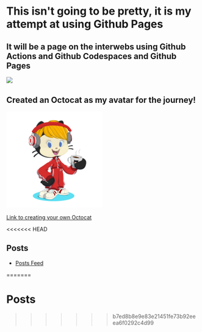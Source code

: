 # This isn't going to be pretty, it is my attempt at using Github Pages

## It will be a page on the interwebs using Github Actions and Github Codespaces and Github Pages <br>

<img src = "https://media.giphy.com/media/v1.Y2lkPTc5MGI3NjExMTI5bDB2eDI1dHg1amMzNXlndGVuN2MzanNxdTlsa2owM3lwNmNrciZlcD12MV9pbnRlcm5hbF9naWZfYnlfaWQmY3Q9Zw/2R7wTPROGOSn6/giphy.gif" width="50%"><br>

## Created an Octocat as my avatar for the journey! <br>
<img src ="assets/octocat-1719363577330.png" width="50%">

[Link to creating your own Octocat](https://myoctocat.com/build-your-octocat/)

<<<<<<< HEAD
## Posts
<nav>
  <ul>
    <li><a href="{{ site.baseurl }}/feed.html">Posts Feed</a></li>
  </ul>
</nav>
=======

# Posts
>>>>>>> b7ed8b8e9e83e21451fe73b92eeea6f0292c4d99

